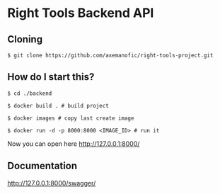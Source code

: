 # Right Tools Backend API

## Cloning
```shell
$ git clone https://github.com/axemanofic/right-tools-project.git
```

## How do I start this?

```shell
$ cd ./backend

$ docker build . # build project

$ docker images # copy last create image

$ docker run -d -p 8000:8000 <IMAGE_ID> # run it
```
Now you can open here http://127.0.0.1:8000/

## Documentation
http://127.0.0.1:8000/swagger/
